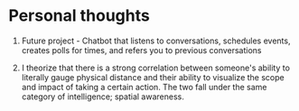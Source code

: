 # Personal thoughts

1. Future project - Chatbot that listens to conversations, schedules events, creates polls for times, and refers you to previous conversations

2. I theorize that there is a strong correlation between someone's ability to literally gauge physical distance and their ability to visualize the scope and impact of taking a certain action. The two fall under the same category of intelligence; spatial awareness.
